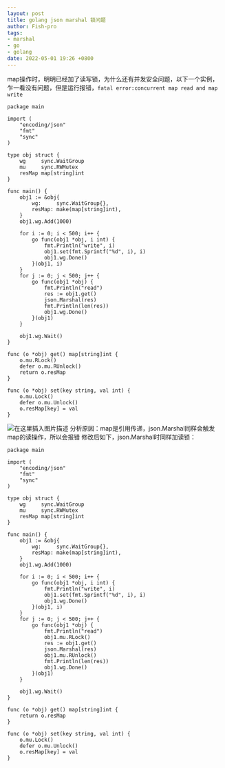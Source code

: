 ```yaml
---
layout: post
title: golang json marshal 锁问题
author: Fish-pro
tags:
- marshal
- go
- golang
date: 2022-05-01 19:26 +0800
---
```

map操作时，明明已经加了读写锁，为什么还有并发安全问题，以下一个实例，乍一看没有问题，但是运行报错，`fatal error:concurrent map read and map write`

```golang
package main

import (
	"encoding/json"
	"fmt"
	"sync"
)

type obj struct {
	wg     sync.WaitGroup
	mu     sync.RWMutex
	resMap map[string]int
}

func main() {
	obj1 := &obj{
		wg:     sync.WaitGroup{},
		resMap: make(map[string]int),
	}
	obj1.wg.Add(1000)

	for i := 0; i < 500; i++ {
		go func(obj1 *obj, i int) {
			fmt.Println("write", i)
			obj1.set(fmt.Sprintf("%d", i), i)
			obj1.wg.Done()
		}(obj1, i)
	}
	for j := 0; j < 500; j++ {
		go func(obj1 *obj) {
			fmt.Println("read")
			res := obj1.get()
			json.Marshal(res)
			fmt.Println(len(res))
			obj1.wg.Done()
		}(obj1)
	}

	obj1.wg.Wait()
}

func (o *obj) get() map[string]int {
	o.mu.RLock()
	defer o.mu.RUnlock()
	return o.resMap
}

func (o *obj) set(key string, val int) {
	o.mu.Lock()
	defer o.mu.Unlock()
	o.resMap[key] = val
}

```
![在这里插入图片描述](https://img-blog.csdnimg.cn/4c39b5919e0e47808ff1fa079418bd57.png?x-oss-process=image/watermark,type_d3F5LXplbmhlaQ,shadow_50,text_Q1NETiBAUHJvZmVzc29yIEZpc2g=,size_20,color_FFFFFF,t_70,g_se,x_16)
分析原因：map是引用传递，json.Marshal同样会触发map的读操作，所以会报错
修改后如下，json.Marshal时同样加读锁：
```golang
package main

import (
	"encoding/json"
	"fmt"
	"sync"
)

type obj struct {
	wg     sync.WaitGroup
	mu     sync.RWMutex
	resMap map[string]int
}

func main() {
	obj1 := &obj{
		wg:     sync.WaitGroup{},
		resMap: make(map[string]int),
	}
	obj1.wg.Add(1000)

	for i := 0; i < 500; i++ {
		go func(obj1 *obj, i int) {
			fmt.Println("write", i)
			obj1.set(fmt.Sprintf("%d", i), i)
			obj1.wg.Done()
		}(obj1, i)
	}
	for j := 0; j < 500; j++ {
		go func(obj1 *obj) {
			fmt.Println("read")
			obj1.mu.RLock()
			res := obj1.get()
			json.Marshal(res)
			obj1.mu.RUnlock()
			fmt.Println(len(res))
			obj1.wg.Done()
		}(obj1)
	}

	obj1.wg.Wait()
}

func (o *obj) get() map[string]int {
	return o.resMap
}

func (o *obj) set(key string, val int) {
	o.mu.Lock()
	defer o.mu.Unlock()
	o.resMap[key] = val
}

```
